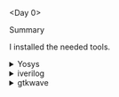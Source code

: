 <Day 0>
 <summary> Summary <Yosys></Yosys>
	
I installed the needed tools.

</details>	
	
 <details>
 <summary> Yosys </summary>


 I installed Yosys using the following commands:
 ```bash
git clone https://github.com/YosysHQ/yosys.git
cd yosys-master 
sudo apt install make 
sudo apt-get install build-essential clang bison flex \
    libreadline-dev gawk tcl-dev libffi-dev git \
    graphviz xdot pkg-config python3 libboost-system-dev \
    libboost-python-dev libboost-filesystem-dev zlib1g-dev
  make 
  sudo make install
 ```

Screenshot of Yosys installation:
![yosys-install](https://github.com/malobimukherjee/MALOBIMUKHERJEE/assets/141206513/6dea691a-e93e-4900-b155-73eecda11ef3)

Yosys is installed!

![Screenshot from 2023-08-02 10-45-41](https://github.com/malobimukherjee/MALOBIMUKHERJEE/assets/141206513/b53051af-8c34-40ee-b18f-bf72361ad167)
</details>

<details>
<summary> iverilog </summary>

I installed iverilog using the commands below:

sudo apt-get install iverilog

![Screenshot from 2023-08-02 10-48-04](https://github.com/malobimukherjee/MALOBIMUKHERJEE/assets/141206513/3b9e8854-2066-494e-a360-7ea0131b8249)

</details>

<details>
<summary> gtkwave </summary>

I installed gtkwave using the commands below:

sudo apt update
sudo apt install gtkwave

Below are the screenshots showing steps for installing gtkwave:
![Screenshot from 2023-08-02 10-49-08](https://github.com/malobimukherjee/MALOBIMUKHERJEE/assets/141206513/94c45106-3810-4b90-bf06-9990a4d761aa)

![Screenshot from 2023-08-02 10-50-19](https://github.com/malobimukherjee/MALOBIMUKHERJEE/assets/141206513/55bf15af-c60a-495e-8848-8eb3419359c7)

Gtkwave window:
![Screenshot from 2023-08-02 11-02-07](https://github.com/malobimukherjee/MALOBIMUKHERJEE/assets/141206513/518bcda6-6892-4596-801b-9ce4dfe64ba4)

</details>
